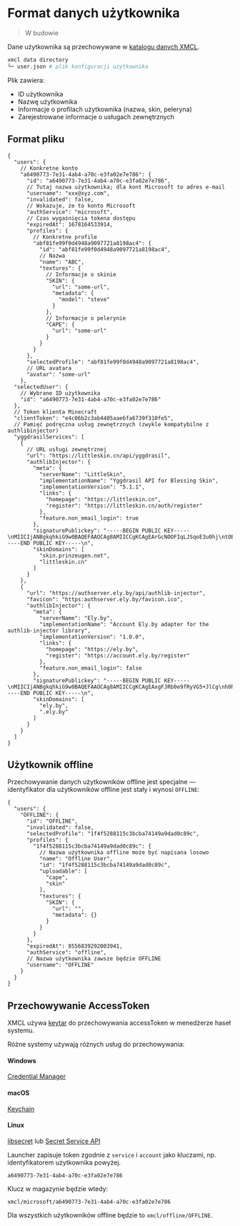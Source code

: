 # Format danych użytkownika

> W budowie

Dane użytkownika są przechowywane w [katalogu danych XMCL](/pl/guide/manage#xmcl-cache-and-database).

```sh
xmcl data directory
└─ user.json # plik konfiguracji użytkownika
```

Plik zawiera:
- ID użytkownika
- Nazwę użytkownika
- Informacje o profilach użytkownika (nazwa, skin, peleryna)
- Zarejestrowane informacje o usługach zewnętrznych

## Format pliku

```json5
{
  "users": {
    // Konkretne konto
    "a6490773-7e31-4ab4-a70c-e3fa02e7e786": {
      "id": "a6490773-7e31-4ab4-a70c-e3fa02e7e786",
      // Tutaj nazwa użytkownika; dla kont Microsoft to adres e-mail
      "username": "xxx@xyz.com",
      "invalidated": false,
      // Wskazuje, że to konto Microsoft
      "authService": "microsoft",
      // Czas wygaśnięcia tokena dostępu
      "expiredAt": 1678164533914,
      "profiles": {
        // Konkretne profile
        "abf81fe99f0d4948a9097721a8198ac4": {
          "id": "abf81fe99f0d4948a9097721a8198ac4",
          // Nazwa
          "name": "ABC",
          "textures": {
            // Informacje o skinie
            "SKIN": {
              "url": "some-url",
              "metadata": {
                "model": "steve"
              }
            },
            // Informacje o pelerynie
            "CAPE": {
              "url": "some-url"
            }
          }
        }
      },
      "selectedProfile": "abf81fe99f0d4948a9097721a8198ac4",
      // URL avatara
      "avatar": "some-url"
    },
  "selectedUser": {
    // Wybrane ID użytkownika
    "id": "a6490773-7e31-4ab4-a70c-e3fa02e7e786"
  },
  // Token klienta Minecraft
  "clientToken": "e4c06b2c3ab4405aae6fa6739f310fe5",
  // Pamięć podręczna usług zewnętrznych (zwykle kompatybilne z authlibinjector)
  "yggdrasilServices": [
    {
      // URL usługi zewnętrznej
      "url": "https://littleskin.cn/api/yggdrasil",
      "authlibInjector": {
        "meta": {
          "serverName": "LittleSkin",
          "implementationName": "Yggdrasil API for Blessing Skin",
          "implementationVersion": "5.1.1",
          "links": {
            "homepage": "https://littleskin.cn",
            "register": "https://littleskin.cn/auth/register"
          },
          "feature.non_email_login": true
        },
        "signaturePublickey": "-----BEGIN PUBLIC KEY-----\nMIICIjANBgkqhkiG9w0BAQEFAAOCAg8AMIICCgKCAgEArGcNOOFIqLJSqoE3u0hj\ntOEnOcET3wj9Drss1BE6sBqgPo0bMulOULhqjkc/uH/wyosYnzw3xaazJt87jTHh\nJ8BPMxCeQMoyEdRoS3Jnj1G0Kezj4A2b61PJJM1DpvDAcqQBYsrSdpBJ+52MjoGS\nvJoeQO5XUlJVQm21/HmJnqsPhzcA6HgY71RHYE5xnhpWJiPxLKUPtmt6CNYUQQoS\no2v36XWgMmLBZhAbNOPxYX+1ioxKamjhLO29UhwtgY9U6PWEO7/SBfXzyRPTzhPV\n2nHq7KJqd8IIrltslv6i/4FEM81ivS/mm+PN3hYlIYK6z6Ymii1nrQAplsJ67OGq\nYHtWKOvpfTzOollugsRihkAG4OB6hM0Pr45jjC3TIc7eO7kOgIcGUGUQGuuugDEz\nJ1N9FFWnN/H6P9ukFeg5SmGC5+wmUPZZCtNBLr8o8sI5H7QhK7NgwCaGFoYuiAGL\ngz3k/3YwJ40BbwQayQ2gIqenz+XOFIAlajv+/nyfcDvZH9vGNKP9lVcHXUT5YRnS\nZSHo5lwvVrYUrqEAbh/zDz8QMEyiujWvUkPhZs9fh6fimUGxtm8mFIPCtPJVXjeY\nwD3Lvt3aIB1JHdUTJR3eEc4eIaTKMwMPyJRzVn5zKsitaZz3nn/cOA/wZC9oqyEU\nmc9h6ZMRTRUEE4TtaJyg9lMCAwEAAQ==\n-----END PUBLIC KEY-----\n",
        "skinDomains": [
          "skin.prinzeugen.net",
          "littleskin.cn"
        ]
      }
    },
    {
      "url": "https://authserver.ely.by/api/authlib-injector",
      "favicon": "https:authserver.ely.by/favicon.ico",
      "authlibInjector": {
        "meta": {
          "serverName": "Ely.by",
          "implementationName": "Account Ely.by adapter for the authlib-injector library",
          "implementationVersion": "1.0.0",
          "links": {
            "homepage": "https://ely.by",
            "register": "https://account.ely.by/register"
          },
          "feature.non_email_login": false
        },
        "signaturePublickey": "-----BEGIN PUBLIC KEY-----\nMIICIjANBgkqhkiG9w0BAQEFAAOCAg8AMIICCgKCAgEAxgFJRb0e9fRyVG5+JlCg\nh0hccRIcgO5yxEVkMJajAI12Ev/Pc7lpTt6OtKTEcUNfjYgBnEhIKbdLD0Z+B5Bx\nSg9DQmozgzZcesScpASQb4Kt6P8itowdbgbUm4v+6x1QUKJjjmhHq93m9OIEbxQL\nCq+SrEMZpDrXRgd9DhNPjZv/95ximP8otvh7+bmEl8jwINgfJx0PAeJFYlceQcsh\niYh+LHtaIwzbTTqkDibDm7QiEc+/qGab3mABtVTpqw/refwFoR0M8+xkWF+1/D8k\nH0WFa+rBhdjLyLG+2hdOpKXoH/fMH0tQMPHU78J17JVKWwIWCwEWXp8HiWSbIt3a\ncmBYtyW3tqarFFMMECx2wmJP6FVOvYVThZxq9qc9/f3yeTGz3g7zU1YljHSVRP16\niEbEnHQBKxmrj2cdZgosJej4YppV7f3iZ8o8PF6UY51LSqvaCteXuWeYSJJESGAs\nUoV7ihJfWL8DymHamywB2Cahx7EiDGS3/iBcQUmpk4TTg2FrZPuKGItn1QfIRieO\nknnj9CPKiWdfOtJBr3i1FXLEfExgcJhQ00Y6B08QVvgiCzUF3t+VAG3Ef2YINYyG\nAXcW0TIgMalwwgGzdhQRhItODXptWigy0DNTUAgKQT9PS8N09yPBGxIq64T9A3/z\nFqC/k2bMLWUSVtIlilIItn0CAwEAAQ==\n-----END PUBLIC KEY-----\n",
        "skinDomains": [
          "ely.by",
          ".ely.by"
        ]
      }
    }
  ]
}
```

## Użytkownik offline

Przechowywanie danych użytkowników offline jest specjalne — identyfikator dla użytkowników offline jest stały i wynosi `OFFLINE`:

```json5
{
  "users": {
    "OFFLINE": {
      "id": "OFFLINE",
      "invalidated": false,
      "selectedProfile": "1f4f5288115c3bcba74149a9dad0c89c",
      "profiles": {
        "1f4f5288115c3bcba74149a9dad0c89c": {
          // Nazwa użytkownika offline może być napisana losowo
          "name": "Offline User",
          "id": "1f4f5288115c3bcba74149a9dad0c89c",
          "uploadable": [
            "cape",
            "skin"
          ],
          "textures": {
            "SKIN": {
              "url": "",
              "metadata": {}
            }
          }
        }
      },
      "expiredAt": 8556839292003941,
      "authService": "offline",
      // Nazwa użytkownika zawsze będzie OFFLINE
      "username": "OFFLINE"
    }
  }
}
```

## Przechowywanie AccessToken

XMCL używa [keytar](https://www.npmjs.com/package/keytar) do przechowywania accessToken w menedżerze haseł systemu.

Różne systemy używają różnych usług do przechowywania:

#### Windows

[Credential Manager](https://support.microsoft.com/en-us/windows/accessing-credential-manager-1b5c916a-6a16-889f-8581-fc16e8165ac0)

#### macOS

[Keychain](https://support.apple.com/zh-cn/guide/mac-help/mchlf375f392/mac)

#### Linux

[libsecret](https://wiki.gnome.org/Projects/Libsecret) lub [Secret Service API](https://www.gnu.org/software/emacs/manual/html_node/auth/Secret-Service-API.html)

Launcher zapisuje token zgodnie z `service` i `account` jako kluczami, np. identyfikatorem użytkownika powyżej.

```
a6490773-7e31-4ab4-a70c-e3fa02e7e786
```

Klucz w magazynie będzie wtedy:

```
xmcl/microsoft/a6490773-7e31-4ab4-a70c-e3fa02e7e786
```

Dla wszystkich użytkowników offline będzie to `xmcl/offline/OFFLINE`.
